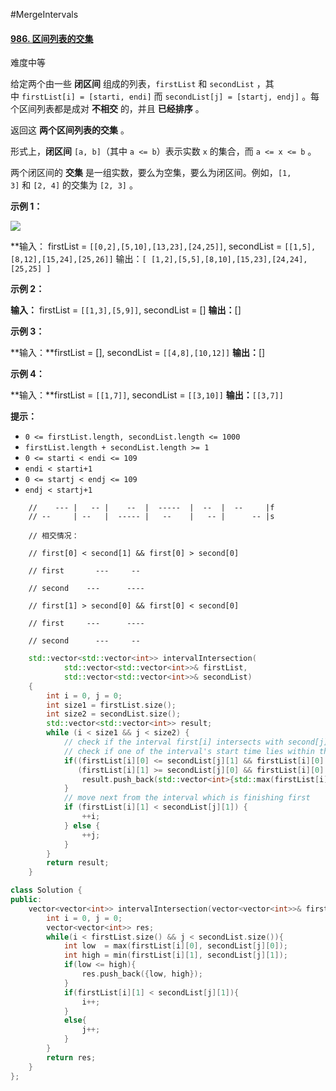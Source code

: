 #MergeIntervals

#### [986. 区间列表的交集](https://leetcode.cn/problems/interval-list-intersections/)

难度中等

给定两个由一些 **闭区间** 组成的列表，`firstList` 和 `secondList` ，其中 `firstList[i] = [starti, endi]` 而 `secondList[j] = [startj, endj]` 。每个区间列表都是成对 **不相交** 的，并且 **已经排序** 。

返回这 **两个区间列表的交集** 。

形式上，**闭区间** `[a, b]`（其中 `a <= b`）表示实数 `x` 的集合，而 `a <= x <= b` 。

两个闭区间的 **交集** 是一组实数，要么为空集，要么为闭区间。例如，`[1, 3]` 和 `[2, 4]` 的交集为 `[2, 3]` 。

**示例 1：**

![](https://assets.leetcode.com/uploads/2019/01/30/interval1.png)

**输入： firstList = `[[0,2],[5,10],[13,23],[24,25]]`, secondList = `[[1,5],[8,12],[15,24],[25,26]]`
 输出：`[ [1,2],[5,5],[8,10],[15,23],[24,24],[25,25] ]`

**示例 2：**

**输入：** firstList = `[[1,3],[5,9]]`, secondList = []
**输出：**[]

**示例 3：**

**输入：**firstList = [], secondList = `[[4,8],[10,12]]`
**输出：**[]

**示例 4：**

**输入：**firstList = `[[1,7]]`, secondList = `[[3,10]]`
**输出：**`[[3,7]]`

**提示：**

-   `0 <= firstList.length, secondList.length <= 1000`
-   `firstList.length + secondList.length >= 1`
-   `0 <= starti < endi <= 109`
-   `endi < starti+1`
-   `0 <= startj < endj <= 109`
-   `endj < startj+1`
```
    //    --- |   -- |    --  |  -----  |  --  |  --     |f
    // --     | --   |  ----- |   --    |   -- |      -- |s

    // 相交情况：
   
    // first[0] < second[1] && first[0] > second[0]

    // first       ---     --

    // second    ---      ----

    // first[1] > second[0] && first[0] < second[0]

    // first     ---      ----

    // second      ---     --

```

```cpp
    std::vector<std::vector<int>> intervalIntersection(
            std::vector<std::vector<int>>& firstList, 
            std::vector<std::vector<int>>& secondList)
    {   
        int i = 0, j = 0;
        int size1 = firstList.size();
        int size2 = secondList.size();
        std::vector<std::vector<int>> result;
        while (i < size1 && j < size2) {
            // check if the interval first[i] intersects with second[j]
            // check if one of the interval's start time lies within the other interval
            if((firstList[i][0] <= secondList[j][1] && firstList[i][0] >= secondList[j][0]) ||  
               (firstList[i][1] >= secondList[j][0] && firstList[i][0] <= secondList[j][0]) ) { 
                result.push_back(std::vector<int>{std::max(firstList[i][0], secondList[j][0]), std::min(firstList[i][1], secondList[j][1])});
            }   
            // move next from the interval which is finishing first
            if (firstList[i][1] < secondList[j][1]) {
                ++i;
            } else {
                ++j;
            }   
        } 
        return result;
    }   
```

```cpp
class Solution {
public:
    vector<vector<int>> intervalIntersection(vector<vector<int>>& firstList, vector<vector<int>>& secondList) {
        int i = 0, j = 0;
        vector<vector<int>> res;
        while(i < firstList.size() && j < secondList.size()){
            int low  = max(firstList[i][0], secondList[j][0]);
            int high = min(firstList[i][1], secondList[j][1]);
            if(low <= high){
                res.push_back({low, high});
            }
            if(firstList[i][1] < secondList[j][1]){
                i++;
            }
            else{
                j++;
            }
        }
        return res;
    }
};
```
